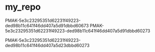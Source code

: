 # my_repo
PMAK-5e3c23295351d62231f49223-ded98b11c641f46dd407a5d91dbbd60673
PMAK-5e3c23295351d62231f49223-ded98b11c641f46dd407a5d91dbbd60273

PMAK-5e3c23295351d62231f49223-ded98b11c641f46dd407a5d23dbbd60273
